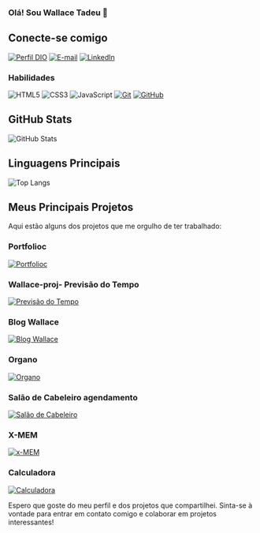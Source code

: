 ### Olá! Sou Wallace Tadeu 👋

<!--
**Wallacet28/Wallacet28** is a ✨ _special_ ✨ repository because its `README.md` (this file) appears on your GitHub profile.

Here are some ideas to get you started:

- 🔭 I’m currently working on ...
- 🌱 I’m currently learning ...
- 👯 I’m looking to collaborate on ...
- 🤔 I’m looking for help with ...
- 💬 Ask me about ...
- 📫 How to reach me: ...
- 😄 Pronouns: ...
- ⚡ Fun fact: ...
-->
## Conecte-se comigo
  [![Perfil DIO](https://img.shields.io/badge/-Meu%20Perfil%20na%20DIO-30A3DC?style=for-the-badge)](https://web.dio.me/users/wallacetadeu26/?tab=skills)
  [![E-mail](https://img.shields.io/badge/-Email-000?style=for-the-badge&logo=microsoft-outlook&logoColor=E94D5F)]( wallacetadeu26@gmail.com)
  [![LinkedIn](https://img.shields.io/badge/-LinkedIn-000?style=for-the-badge&logo=linkedin&logoColor=30A3DC)](https://www.linkedin.com/in/wallace-silva-205902211/)

### Habilidades
![HTML5](https://img.shields.io/badge/HTML-000?style=for-the-badge&logo=html5&logoColor=30A3DC)
![CSS3](https://img.shields.io/badge/CSS3-000?style=for-the-badge&logo=css3&logoColor=E94D5F)
![JavaScript](https://img.shields.io/badge/JavaScript-000?style=for-the-badge&logo=javascript&logoColor=30A3DC)
[![Git](https://img.shields.io/badge/Git-000?style=for-the-badge&logo=git&logoColor=E94D5F)](https://git-scm.com/doc) 
[![GitHub](https://img.shields.io/badge/GitHub-000?style=for-the-badge&logo=github&logoColor=30A3DC)](https://docs.github.com/)
## GitHub Stats
![GitHub Stats](https://github-readme-stats.vercel.app/api?username=Wallacet28&theme=dark&show_icons=true&count_private=true&hide=prs,contribs)

## Linguagens Principais
![Top Langs](https://github-readme-stats.vercel.app/api/top-langs/?username=Wallacet28&layout=compact&theme=dark)

## Meus Principais Projetos
Aqui estão alguns dos projetos que me orgulho de ter trabalhado:
### Portfolioc
[![Portfolioc](https://github-readme-stats.vercel.app/api/pin/?username=Wallacet28&repo=portfolioc&bg_color=000&border_color=30A3DC&show_icons=true&icon_color=30A3DC&title_color=E94D5F&text_color=FFF)](https://github.com/Wallacet28/portfolioc)
### Wallace-proj- Previsão do Tempo
[![Previsão do Tempo](https://github-readme-stats.vercel.app/api/pin/?username=Wallacet28&repo=wallace-proj&bg_color=000&border_color=30A3DC&show_icons=true&icon_color=30A3DC&title_color=E94D5F&text_color=FFF)](https://github.com/Wallacet28/wallace-proj)
### Blog Wallace
[![Blog Wallace](https://github-readme-stats.vercel.app/api/pin/?username=Wallacet28&repo=blog-wallace&bg_color=000&border_color=30A3DC&show_icons=true&icon_color=30A3DC&title_color=E94D5F&text_color=FFF)](https://github.com/Wallacet28/blog-wallace)
### Organo
[![Organo](https://github-readme-stats.vercel.app/api/pin/?username=Wallacet28&repo=organo&bg_color=000&border_color=30A3DC&show_icons=true&icon_color=30A3DC&title_color=E94D5F&text_color=FFF)](https://github.com/Wallacet28/organo)
### Salão de Cabeleiro agendamento 
[![Salão de Cabeleiro](https://github-readme-stats.vercel.app/api/pin/?username=Wallacet28&repo=studiorenonavada&bg_color=000&border_color=30A3DC&show_icons=true&icon_color=30A3DC&title_color=E94D5F&text_color=FFF)](https://github.com/Wallacet28/studiorenonavada)
### X-MEM
[![x-MEM](https://github-readme-stats.vercel.app/api/pin/?username=Wallacet28&repo=x-MEM&bg_color=000&border_color=30A3DC&show_icons=true&icon_color=30A3DC&title_color=E94D5F&text_color=FFF)](https://github.com/Wallacet28/x-MEM)
### Calculadora
[![Calculadora](https://github-readme-stats.vercel.app/api/pin/?username=Wallacet28&repo=calculadora&bg_color=000&border_color=30A3DC&show_icons=true&icon_color=30A3DC&title_color=E94D5F&text_color=FFF)](https://github.com/Wallacet28/calculadora)



Espero que goste do meu perfil e dos projetos que compartilhei. Sinta-se à vontade para entrar em contato comigo e colaborar em projetos interessantes!
